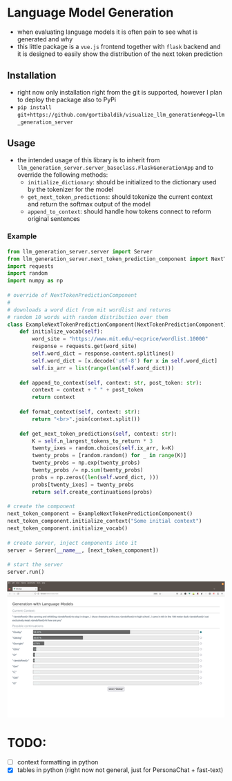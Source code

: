 # Language Model Generation
- when evaluating language models it is often pain to see what is generated and why
- this little package is a `vue.js` frontend together with `flask` backend and it is designed to easily show the distribution of the next token prediction

## Installation
- right now only installation right from the git is supported, however I plan to deploy the package also to PyPi
- `pip install git+https://github.com/gortibaldik/visualize_llm_generation#egg=llm_generation_server`

## Usage
- the intended usage of this library is to inherit from `llm_generation_server.server_baseclass.FlaskGenerationApp` and to override the following methods:
    - `initialize_dictionary`: should be initialized to the dictionary used by the tokenizer for the model
    - `get_next_token_predictions`: should tokenize the current context and return the softmax output of the model
    - `append_to_context`: should handle how tokens connect to reform original sentences

### Example

```python
from llm_generation_server.server import Server
from llm_generation_server.next_token_prediction_component import NextTokenPredictionComponent
import requests
import random
import numpy as np

# override of NextTokenPredictionComponent
#
# downloads a word dict from mit wordlist and returns
# random 10 words with random distribution over them
class ExampleNextTokenPredictionComponent(NextTokenPredictionComponent):
    def initialize_vocab(self):
        word_site = "https://www.mit.edu/~ecprice/wordlist.10000"
        response = requests.get(word_site)
        self.word_dict = response.content.splitlines()
        self.word_dict = [x.decode('utf-8') for x in self.word_dict]
        self.ix_arr = list(range(len(self.word_dict)))
    
    def append_to_context(self, context: str, post_token: str):
        context = context + " " + post_token
        return context
    
    def format_context(self, context: str):
        return "<br>".join(context.split())

    def get_next_token_predictions(self, context: str):
        K = self.n_largest_tokens_to_return * 3
        twenty_ixes = random.choices(self.ix_arr, k=K)
        twenty_probs = [random.random() for _ in range(K)]
        twenty_probs = np.exp(twenty_probs)
        twenty_probs /= np.sum(twenty_probs)
        probs = np.zeros((len(self.word_dict, )))
        probs[twenty_ixes] = twenty_probs
        return self.create_continuations(probs)

# create the component
next_token_component = ExampleNextTokenPredictionComponent()
next_token_component.initialize_context("Some initial context")
next_token_component.initialize_vocab()

# create server, inject components into it
server = Server(__name__, [next_token_component])

# start the server
server.run()
```
![generation_image](./readme_images/generation.png)

# TODO:
- [ ] context formatting in python
- [x] tables in python (right now not general, just for PersonaChat + fast-text)
